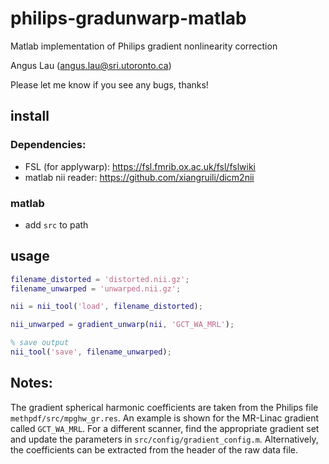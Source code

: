 # philips-gradunwarp-matlab

Matlab implementation of Philips gradient nonlinearity correction

Angus Lau (angus.lau@sri.utoronto.ca)

Please let me know if you see any bugs, thanks!

## install

### Dependencies:
* FSL (for applywarp): https://fsl.fmrib.ox.ac.uk/fsl/fslwiki
* matlab nii reader: https://github.com/xiangruili/dicm2nii

### matlab
* add `src` to path

## usage

```matlab
filename_distorted = 'distorted.nii.gz';
filename_unwarped = 'unwarped.nii.gz';

nii = nii_tool('load', filename_distorted);

nii_unwarped = gradient_unwarp(nii, 'GCT_WA_MRL');

% save output
nii_tool('save', filename_unwarped);
```

## Notes:

The gradient spherical harmonic coefficients are taken from the Philips file `methpdf/src/mpghw_gr.res`. An example is shown for the MR-Linac gradient called `GCT_WA_MRL`. For a different scanner, find the appropriate gradient set and update the parameters in `src/config/gradient_config.m`. Alternatively, the coefficients can be extracted from the header of the raw data file.
